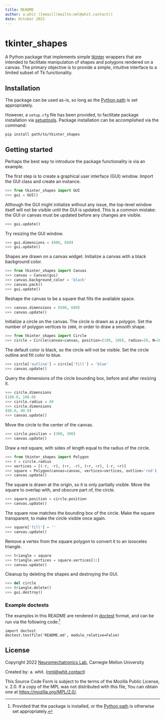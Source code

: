```yaml
---
title: README
author: a.whit ([email](mailto:nml@whit.contact))
date: October 2022
---
```


<!-- License

Copyright 2022 Neuromechatronics Lab, Carnegie Mellon University (a.whit)

Created by: a. whit. (nml@whit.contact)

This Source Code Form is subject to the terms of the Mozilla Public
License, v. 2.0. If a copy of the MPL was not distributed with this
file, You can obtain one at https://mozilla.org/MPL/2.0/.
-->


# tkinter_shapes

A Python package that implements simple [tkinter] wrappers that are intended to 
facilitate manipulation of shapes and polygons rendered on a canvas. The 
primary objective is to provide a simple, intuitive interface to a limited 
subset of Tk functionality.

## Installation

The package can be used as-is, so long as the [Python path] is set 
appropriately.
                 
However, a ``setup.cfg`` file has been provided, to facilitate package 
installation via [setuptools]. Package installation can be accomplished via the 
command:

```
pip install path/to/tkinter_shapes
```

## Getting started

Perhaps the best way to introduce the package functionality is via an example. 

The first step is to create a graphical user interface (GUI) window. Import the 
GUI class and create an instance.

```python
>>> from tkinter_shapes import GUI
>>> gui = GUI()
```

Although the GUI might initialize without any issue, the top-level window 
itself will not be visible until the GUI is updated. This is a common mistake: 
the GUI or canvas must be updated before any changes are visible.

```python
>>> gui.update()
```

Try resizing the GUI window.

```python
>>> gui.dimensions = (800, 600)
>>> gui.update()
```

Shapes are drawn on a canvas widget. Initialize a canvas with a black 
background color.

```python
>>> from tkinter_shapes import Canvas
>>> canvas = Canvas(gui)
>>> canvas.background_color = 'black'
>>> canvas.pack()
>>> gui.update()
```

Reshape the canvas to be a square that fills the available space.

```python
>>> canvas.dimensions = (600, 600)
>>> canvas.update()
```

Initialize a circle on the canvas. The circle is drawn as a polygon. Set the 
number of polygon vertices to `1000`, in order to draw a smooth shape.

```python
>>> from tkinter_shapes import Circle
>>> circle = Circle(canvas=canvas, position=(100, 100), radius=50, N=1000)
```

The default color is black, so the circle will not be visible. Set the circle 
outline and fill color to blue.<!-- [^canvas_image] -->

```python
>>> circle['outline'] = circle['fill'] = 'blue'
>>> canvas.update()
```

<!-- 
[^canvas_image]: The canvas should appear as pictured. The image was created 
                 via the tkinter [Canvas postscript] command. A black rectangle 
                 was inserted to represent the canvas background.

[Canvas postscript]: https://www.tcl.tk/man/tcl8.6/TkCmd/canvas.html#M61

![The canvas after creating the circle.](assets/image/example_canvas-1.svg)
-->

Query the dimensions of the circle bounding box, before and after resizing it.

```python
>>> circle.dimensions
(100.0, 100.0)
>>> circle.radius = 40
>>> circle.dimensions
(80.0, 80.0)
>>> canvas.update()
```

Move the circle to the center of the canvas.

```python
>>> circle.position = (300, 300)
>>> canvas.update()
```

Draw a red square, with sides of length equal to the radius of the circle. 

```python
>>> from tkinter_shapes import Polygon
>>> r = circle.radius
>>> vertices = [(-r, -r), (+r, -r), (+r, +r), (-r, +r)]
>>> square = Polygon(canvas=canvas, vertices=vertices, outline='red')
>>> canvas.update()
```

The square is drawn at the origin, so it is only partially visible. Move the 
square to overlap with, and obscure part of, the circle.

```python
>>> square.position = circle.position
>>> canvas.update()
```

The square now matches the bounding box of the circle. Make the square 
transparent, to make the circle visible once again.

```python
>>> square['fill'] = ''
>>> canvas.update()
```

Remove a vertex from the square polygon to convert it to an isosceles triangle.

```python
>>> triangle = square
>>> triangle.vertices = square.vertices[1:]
>>> canvas.update()
```

Cleanup by deleting the shapes and destroying the GUI.

```python
>>> del circle
>>> triangle.delete()
>>> gui.destroy()
```

### Example doctests

The examples in this README are rendered in [doctest] format, and can be run 
via the following code:[^python_paths]

[^python_paths]: Provided that the package is installed, or the [Python path] 
                 is otherwise set appropriately.

```
import doctest
doctest.testfile('README.md', module_relative=False)

```

## License

Copyright 2022 [Neuromechatronics Lab][neuromechatronics], 
Carnegie Mellon University

Created by: a. whit. (nml@whit.contact)

This Source Code Form is subject to the terms of the Mozilla Public
License, v. 2.0. If a copy of the MPL was not distributed with this
file, You can obtain one at https://mozilla.org/MPL/2.0/.

<!---------------------------------------------------------------------
   References
---------------------------------------------------------------------->

[tkinter]: https://docs.python.org/3/library/tkinter.html

[Python path]: https://docs.python.org/3/tutorial/modules.html#the-module-search-path

[doctest]: https://docs.python.org/3/library/doctest.html

[setuptools]: https://setuptools.pypa.io/en/latest/userguide/quickstart.html#basic-use

[neuromechatronics]: https://www.meche.engineering.cmu.edu/faculty/neuromechatronics-lab.html



